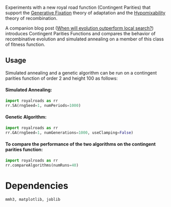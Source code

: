 Experiments with a new royal road function (Contingent Parities) that support the [Generative Fixation](http://www.cs.brandeis.edu/~kekib/dissertation.html)
theory of adaptation and the [Hypomixability](http://s3.amazonaws.com/burjorjee/.../efficient_hypomixability_elimination.pdf)
theory of recombination. 

A companion blog post ([When will evolution outperform local search?](http://evorithmics.org)) introduces 
Contingent Parities Functions and compares the behavior of recombinative evolution and simulated annealing 
on a member of this class of fitness function.

## Usage
Simulated annealing and a genetic algorithm can be run on a contingent parities function of order 2 and height 100 as follows:
 
#### Simulated Annealing:

```python
import royalroads as rr
rr.SA(rngSeed=1, numPeriods=1000)
```

#### Genetic Algorithm:

```python
import royalroads as rr
rr.GA(rngSeed=1, numGenerations=1000, useClamping=False)
```

#### To compare the performance of the two algorithms on the contingent parities function:

```python
import royalroads as rr
rr.compareAlgorithms(numRuns=40)
```

# Dependencies #

```
mmh3, matplotlib, joblib
```